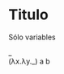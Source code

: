 <link rel="stylesheet" href="styles.css">

# Titulo

<div id="contenedor">

Sólo variables
<div class="lambda only-variables without-undo without-evaluate">
_
</div>

<div class="lambda">
(λx.λy._) a b
</div>

</div>

<script src="bundle.js"></script>
